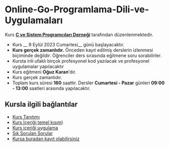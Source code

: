 # Online-Go-Programlama-Dili-ve-Uygulamaları

 Kurs [__C ve Sistem Programcıları Derneği__](http://www.csystem.org/) tarafından düzenlenmektedir.
+ Kurs __ 9 Eylül 2023 Cumartesi__ günü başlayacaktır.
+ __Kurs gerçek zamanlıdır.__ Önceden kayıt edilmiş derslerin izlenmesi biçiminde değildir. Öğrenciler ders sırasında eğitmene soru sorabilirler.
+ Kursta irili ufaklı birçok profesyonel kod yazılacak ve profesyonel uygulamalar yapılacaktır
+ Kurs eğitmeni __Oğuz Karan__'dır.
+ Kurs gerçek zamanlıdır.
+ Toplam kurs süresi __160__ saattir. Dersler __Cumartesi - Pazar__ günleri __09:00 - 13:00__ saatleri arasında yapılacaktır.

## Kursla ilgili bağlantılar
+ [Kurs Tanıtımı](https://github.com/CSD-1993/Online-Go-Programlama-Dili-ve-Uygulama-Gelistirme/blob/main/kurs_tanitimi.md)
+ [Kurs İçeriği temel kısım](https://github.com/CSD-1993/Online-Go-Programlama-Dili-ve-Uygulama-Gelistirme/blob/main/kurs_icerigi.md))
+ [Kurs içeriği uygulama](https://github.com/CSD-1993/Online-Go-Programlama-Dili-ve-Uygulama-Gelistirme/blob/main/kurs_tanitimi_uygulama.md)
+ [Sık Sorulan Sorular](https://github.com/CSD-1993/Online-Go-Programlama-Dili-ve-Uygulama-Gelistirme/blob/main/sss.md)
+ [Kursa buradan kayıt olabilirsiniz]()
